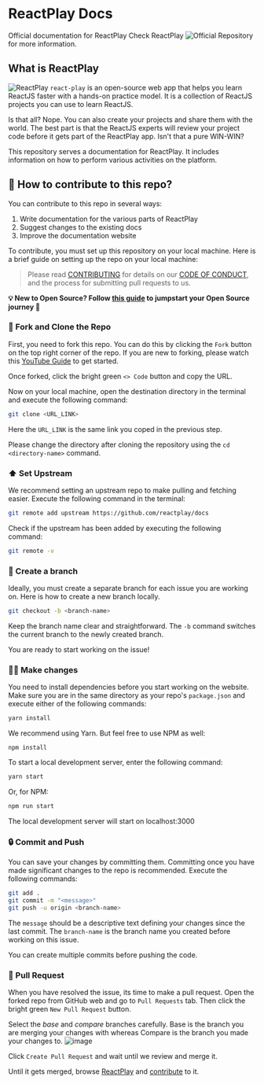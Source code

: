 # ReactPlay Docs
Official documentation for ReactPlay 
Check ReactPlay ![Official Repository](https://github.com/reactplay/react-play) for more information.

## What is ReactPlay
![ReactPlay](https://raw.githubusercontent.com/reactplay/react-play/main/src/images/og-image.png)
`react-play` is an open-source web app that helps you learn ReactJS faster with a hands-on practice model. It is a collection of ReactJS projects you can use to learn ReactJS.

Is that all? Nope. You can also create your projects and share them with the world. The best part is that the ReactJS experts will review your project code before it gets part of the ReactPlay app. Isn't that a pure WIN-WIN?

This repository serves a documentation for ReactPlay. It includes information on how to perform various activities on the platform.

## 🤩 How to contribute to this repo?

You can contribute to this repo in several ways:
1. Write documentation for the various parts of ReactPlay
2. Suggest changes to the existing docs
3. Improve the documentation website

To contribute, you must set up this repository on your local machine. Here is a brief guide on setting up the repo on your local machine:

> Please read [CONTRIBUTING](https://github.com/reactplay/docs/blob/main/CONTRIBUTING.md) for details on our [CODE OF CONDUCT](https://github.com/reactplay/docs/blob/main/CODE_OF_CONDUCT.md), and the process for submitting pull requests to us.

**💡 New to Open Source? Follow [this guide](https://opensource.guide/how-to-contribute/) to jumpstart your Open Source journey 🚀**

### 🍴 Fork and Clone the Repo
First, you need to fork this repo. You can do this by clicking the `Fork` button on the top right corner of the repo. If you are new to forking, please watch this [YouTube Guide](https://www.youtube.com/watch?v=h8suY-Osn8Q) to get started.

Once forked, click the bright green `<> Code` button and copy the URL.

Now on your local machine, open the destination directory in the terminal and execute the following command:

```bash
git clone <URL_LINK>
```

Here the `URL_LINK` is the same link you coped in the previous step.


Please change the directory after cloning the repository using the ```cd <directory-name>``` command.

### ⬆ Set Upstream
We recommend setting an upstream repo to make pulling and fetching easier. Execute the following command in the terminal:

```bash
git remote add upstream https://github.com/reactplay/docs
```

Check if the upstream has been added by executing the following command:

```bash
git remote -v
```

### 🌴 Create a branch
Ideally, you must create a separate branch for each issue you are working on. Here is how to create a new branch locally.

```bash
git checkout -b <branch-name>
``` 

Keep the branch name clear and straightforward. The `-b` command switches the current branch to the newly created branch. 

You are ready to start working on the issue!

### 👨‍💻 Make changes
You need to install dependencies before you start working on the website. Make sure you are in the same directory as your repo's `package.json` and execute either of the following commands:

```bash
yarn install
```

We recommend using Yarn. But feel free to use NPM as well:
```
npm install
```

To start a local development server, enter the following command:

```bash
yarn start
````

Or, for NPM:
```bash
npm run start
```

The local development server will start on localhost:3000

### 🔒 Commit and Push
You can save your changes by committing them. Committing once you have made significant changes to the repo is recommended. Execute the following commands:

```bash
git add .
git commit -m "<message>"
git push -u origin <branch-name>
```
The `message` should be a descriptive text defining your changes since the last commit.
The `branch-name` is the branch name you created before working on this issue.

You can create multiple commits before pushing the code.


### 🙌 Pull Request
When you have resolved the issue, its time to make a pull request.
Open the forked repo from GitHub web and go to `Pull Requests` tab. Then click the bright green `New Pull Request` button.

Select the _base_ and _compare_ branches carefully. Base is the branch you are merging your changes with whereas Compare is the branch you made your changes to.
![image](https://user-images.githubusercontent.com/53049546/222949792-0d9c1739-3692-4753-8880-2bb1837a43ac.png)

Click `Create Pull Request` and wait until we review and merge it.

Until it gets merged, browse [ReactPlay](https://reactplay.io/) and [contribute](https://github.com/reactplay/react-play) to it.


